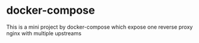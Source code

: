 # docker-compose

This is a mini project by docker-compose which expose one reverse proxy nginx with multiple upstreams


